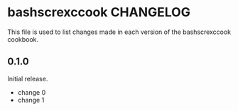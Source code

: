 # bashscrexccook CHANGELOG

This file is used to list changes made in each version of the bashscrexccook cookbook.

## 0.1.0

Initial release.

- change 0
- change 1
